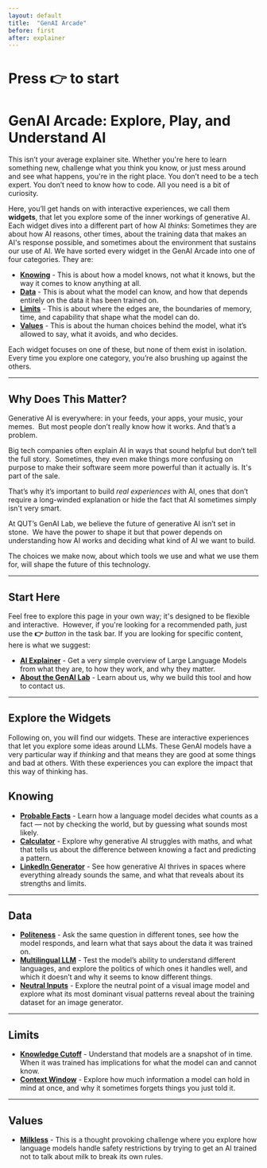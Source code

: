 ```yaml
---
layout: default
title:  "GenAI Arcade"
before: first
after: explainer
---
```

# Press 👉 to start 

# GenAI Arcade: Explore, Play, and Understand AI

This isn’t your average explainer site. Whether you're here to learn something new, challenge what you think you know, or just mess around and see what happens, you're in the right place. You don’t need to be a tech expert. You don’t need to know how to code. All you need is a bit of curiosity.

Here, you’ll get hands on with interactive experiences, we call them **widgets**, that let you explore some of the inner workings of generative AI. Each widget dives into a different part of how AI *thinks*: Sometimes they are about how AI reasons, other times, about the training data that makes an AI's response possible, and sometimes about the environment that sustains our use of AI. We have sorted every widget in the GenAI Arcade into one of four categories. They are:
   * **[Knowing](/genai-arcade/tag/knowing/)** - This is about how a model knows, not what it knows, but the way it comes to know anything at all.
   * **[Data](/genai-arcade/tag/data/)** - This is about what the model can know, and how that depends entirely on the data it has been trained on.
   * **[Limits](/genai-arcade/tag/limits)** - This is about where the edges are, the boundaries of memory, time, and capability that shape what the model can do.
   * **[Values](/genai-arcade/tag/values/)** - This is about the human choices behind the model, what it’s allowed to say, what it avoids, and who decides.

Each widget focuses on one of these, but none of them exist in isolation. Every time you explore one category, you’re also brushing up against the others. 

---

## Why Does This Matter?

Generative AI is everywhere: in your feeds, your apps, your music, your memes.  
But most people don’t really know how it works. And that’s a problem.

Big tech companies often explain AI in ways that sound helpful but don’t tell the full story.  
Sometimes, they even make things more confusing on purpose to make their software seem more powerful than it actually is. It's part of the sale. 

That’s why it’s important to build *real experiences* with AI, ones that don’t require a long-winded explanation or hide the fact that AI sometimes simply isn't very smart. 

At QUT’s GenAI Lab, we believe the future of generative AI isn’t set in stone.  
We have the power to shape it but that power depends on understanding how AI works and deciding what kind of AI we want to build.

The choices we make now, about which tools we use and what we use them for, will shape the future of this technology.  

---

## Start Here

Feel free to explore this page in your own way; it's designed to be flexible and interactive.  
However, if you're looking for a recommended path, just use the **👉** *button* in the task bar. If you are looking for specific content, here is what we suggest: 
- **[AI Explainer](/genai-arcade/20250521/explainer)** - Get a very simple overview of Large Language Models from what they are, to how they work, and why they matter.
- **[About the GenAI Lab](/genai-arcade/20250520/about-us)** - Learn about us, why we build this tool and how to contact us. 

---

## Explore the Widgets

Following on, you will find our widgets. These are interactive experiences that let you explore some ideas around LLMs. These GenAI models have a very particular way if *thinking* and that means they are good at some things and bad at others. With these experiences you can explore the impact that this way of thinking has. 

## Knowing
- **[Probable Facts](/genai-arcade/20241011/probable-facts)** - Learn how a language model decides what counts as a fact — not by checking the world, but by guessing what sounds most likely.
- **[Calculator](/genai-arcade/20241011/llm-calculator)** - Explore why generative AI struggles with maths, and what that tells us about the difference between knowing a fact and predicting a pattern.
- **[LinkedIn Generator](/genai-arcade/20241011/linkedin-generator)** - See how generative AI thrives in spaces where everything already sounds the same, and what that reveals about its strengths and limits.
---
## Data
- **[Politeness](/genai-arcade/20241011/politeness)** - Ask the same question in different tones, see how the model responds, and learn what that says about the data it was trained on.
- **[Multilingual LLM](/genai-arcade/20241011/multilingual-llm)** - Test the model’s ability to understand different languages, and explore the politics of which ones it handles well, and which it doesn’t and why it seems to know different things. 
- **[Neutral Inputs](/genai-arcade/20241011/neutral-inputs)** - Explore the neutral point of a visual image model and explore what its most dominant visual patterns reveal about the training dataset for an image generator.
---
## Limits 
- **[Knowledge Cutoff](/genai-arcade/20241011/knowledge-cutoff)** - Understand that models are a snapshot of in time. When it was trained has implications for what the model can and cannot know. 
- **[Context Window](/genai-arcade/20241011/context-window)** - Explore how much information a model can hold in mind at once, and why it sometimes forgets things you just told it.
---
## Values
- **[Milkless](/genai-arcade/20241011/milkless)** - This is a thought provoking challenge where you explore how language models handle safety restrictions by trying to get an AI trained not to talk about milk to break its own rules.
  
